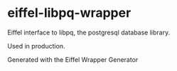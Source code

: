 # eiffel-libpq-wrapper
Eiffel interface to libpq, the postgresql database library.

Used in production.

Generated with the Eiffel Wrapper Generator
